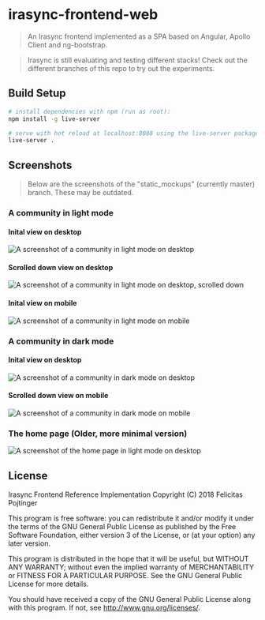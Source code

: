 # irasync-frontend-web
> An Irasync frontend implemented as a SPA based on Angular, Apollo Client and ng-bootstrap.

> Irasync is still evaluating and testing different stacks! Check out the different branches of this repo to try out the experiments.

## Build Setup

``` bash
# install dependencies with npm (run as root):
npm install -g live-server

# serve with hot reload at localhost:8080 using the live-server package:
live-server .
```

## Screenshots
> Below are the screenshots of the "static_mockups" (currently master) branch. These may be outdated.

### A community in light mode

#### Inital view on desktop
![A screenshot of a community in light mode on desktop](screenshots/screenshot_c_cyberpunk_light_lg_top.jpg)
#### Scrolled down view on desktop
![A screenshot of a community in light mode on desktop, scrolled down](screenshots/screenshot_c_cyberpunk_light_lg_bottom.png)
#### Inital view on mobile
![A screenshot of a community in light mode on mobile](screenshots/screenshot_c_cyberpunk_light_sm.png)

### A community in dark mode
#### Inital view on desktop
![A screenshot of a community in dark mode on desktop](screenshots/screenshot_c_cyberpunk_dark_lg_top.jpg)
#### Scrolled down view on mobile
![A screenshot of a community in dark mode on mobile](screenshots/screenshot_c_cyberpunk_dark_sm_bottom.png)

### The home page (Older, more minimal version)
![A screenshot of the home page in light mode on desktop](screenshots/screenshot_home_light_lg.png)

## License

Irasync Frontend Reference Implementation
Copyright (C) 2018 Felicitas Pojtinger

This program is free software: you can redistribute it and/or modify
it under the terms of the GNU General Public License as published by
the Free Software Foundation, either version 3 of the License, or
(at your option) any later version.

This program is distributed in the hope that it will be useful,
but WITHOUT ANY WARRANTY; without even the implied warranty of
MERCHANTABILITY or FITNESS FOR A PARTICULAR PURPOSE.  See the
GNU General Public License for more details.

You should have received a copy of the GNU General Public License
along with this program.  If not, see <http://www.gnu.org/licenses/>.